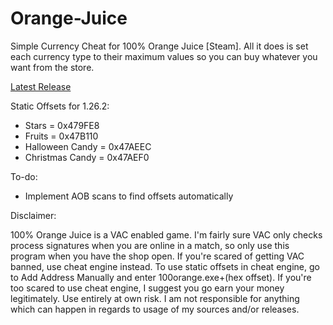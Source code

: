 # Orange-Juice
Simple Currency Cheat for 100% Orange Juice [Steam]. All it does is set each currency type to their maximum values so you can buy whatever you want from the store.

[Latest Release](https://github.com/timsmeets23/Orange-Juice/releases/download/1.26.2/999.Orange.Juice.Steam.1.26.2.zip)

Static Offsets for 1.26.2:

- Stars = 0x479FE8
- Fruits = 0x47B110
- Halloween Candy = 0x47AEEC
- Christmas Candy = 0x47AEF0

To-do:
- Implement AOB scans to find offsets automatically

Disclaimer:

100% Orange Juice is a VAC enabled game. I'm fairly sure VAC only checks process signatures when you are online in a match, so only use this program when you have the shop open. If you're scared of getting VAC banned, use cheat engine instead. To use static offsets in cheat engine, go to Add Address Manually and enter 100orange.exe+(hex offset). If you're too scared to use cheat engine, I suggest you go earn your money legitimately.  Use entirely at own risk. I am not responsible for anything which can happen in regards to usage of my sources and/or releases.
